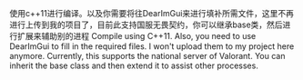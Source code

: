 使用c++11进行编译。以及你需要将往DearImGui来进行填补所需文件，这里不再进行上传到我的项目了，目前此支持国服无畏契约，你可以继承base类，然后进行扩展来辅助别的进程
Compile using C++11. Also, you need to use DearImGui to fill in the required files. I won't upload them to my project here anymore. Currently, this supports the national server of Valorant. You can inherit the base class and then extend it to assist other processes.

